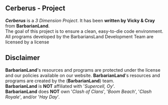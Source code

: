 ## Cerberus - Project

***Cerberus*** is a _3 Dimension Project_.
It has been **written by Vicky & Cray** from **BarbarianLand**.  
The goal of this project is to ensure a clean, easy-to-die code environment.
All programs developed by the BarbariansLand Development Team are licensed by  a license

## Disclaimer
**BarbarianLand**'s resources and programs are protected under the license and our policies available on our website.
**BarbarianLand**'s resources and programs are created by the (**BarbarianLand**) team.  
**BarbarianLand** is **NOT** affiliated with '_Supercell, Oy_'.  
**BarbarianLand** does **NOT** own '_Clash of Clans_', '_Boom Beach_', '_Clash Royale_', and/or '_Hay Day_'.
